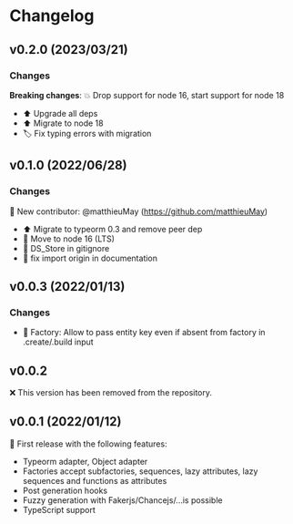 # Changelog

## v0.2.0 (2023/03/21)

### Changes

**Breaking changes**:
💥 Drop support for node 16, start support for node 18

* ⬆️ Upgrade all deps
* ⬆️ Migrate to node 18
* 🏷️ Fix typing errors with migration

## v0.1.0 (2022/06/28)

### Changes

🎉 New contributor: @matthieuMay (<https://github.com/matthieuMay>)

* ⬆️ Migrate to typeorm 0.3 and remove peer dep
* 🔧 Move to node 16 (LTS)
* 🙈 DS_Store in gitignore
* 📝 fix import origin in documentation

## v0.0.3 (2022/01/13)

### Changes

* 🚸 Factory: Allow to pass entity key even if absent from factory in .create/.build input

## v0.0.2

❌ This version has been removed from the repository.

## v0.0.1 (2022/01/12)

🎉 First release with the following features:

* Typeorm adapter, Object adapter
* Factories accept subfactories, sequences, lazy attributes, lazy sequences and functions as attributes
* Post generation hooks
* Fuzzy generation with Fakerjs/Chancejs/...is possible
* TypeScript support
